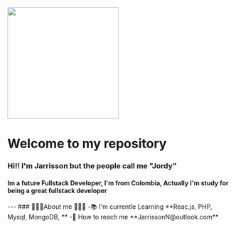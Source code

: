 <div id="header" aling="center">
    <img src="git@github.com:Jarrisson/Jarrisson.git" width="250"/>
    <h1 aling="center">Welcome to my repository </h1>
    <h3 aling="center"> Hi!! I'm Jarrisson but the people call me "Jordy"</h3>
    <h4 aling="center">Im a future Fullstack Developer, I'm from Colombia, Actually I'm study for being a great fullstack developer
    </h4>
</div>
---
### 🗿🗿🗿About me 🗿🗿🗿
    -📚 I'm currentle Learning **Reac.js, PHP, Mysql, MongoDB, **
    -🔎 How to reach me **JarrissonN@outlook.com**

<!--
**Jarrisson/Jarrisson** is a ✨ _special_ ✨ repository because its `README.md` (this file) appears on your GitHub profile.

Here are some ideas to get you started:

- 🔭 I’m currently working on ...
- 🌱 I’m currently learning ...
- 👯 I’m looking to collaborate on ...
- 🤔 I’m looking for help with ...
- 💬 Ask me about ...
- 📫 How to reach me: ...
- 😄 Pronouns: ...
- ⚡ Fun fact: ...
-->
